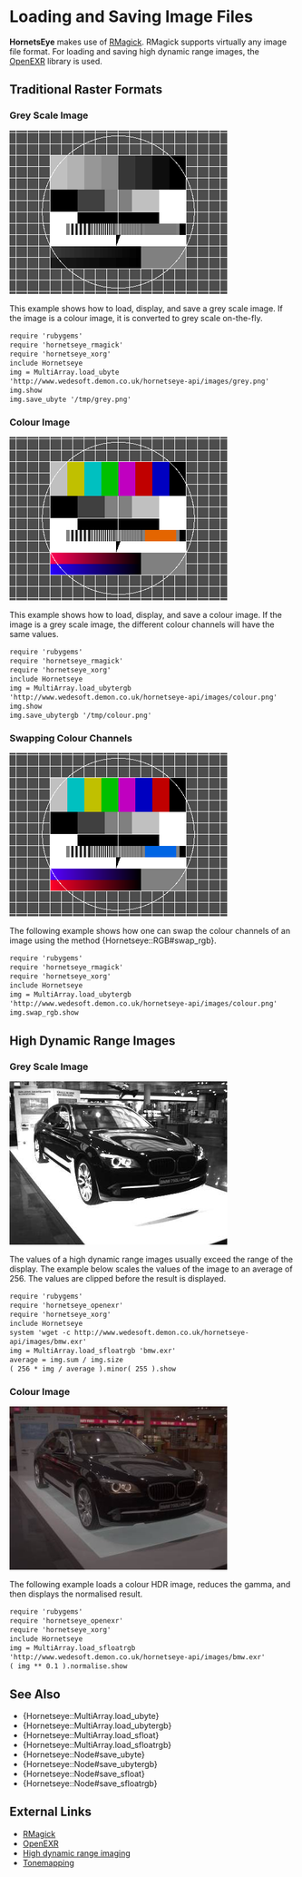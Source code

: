 Loading and Saving Image Files
===============================

**HornetsEye** makes use of [RMagick](http://rmagick.rubyforge.org/). RMagick supports virtually any image file format. For loading and saving high dynamic range images, the [OpenEXR](http://www.openexr.com/) library is used.

Traditional Raster Formats
--------------------------

### Grey Scale Image

![Grey scale image](images/grey.png)

This example shows how to load, display, and save a grey scale image. If the image is a colour image, it is converted to grey scale on-the-fly.

    require 'rubygems'
    require 'hornetseye_rmagick'
    require 'hornetseye_xorg'
    include Hornetseye
    img = MultiArray.load_ubyte 'http://www.wedesoft.demon.co.uk/hornetseye-api/images/grey.png'
    img.show
    img.save_ubyte '/tmp/grey.png'

### Colour Image

![Colour image](images/colour.png)

This example shows how to load, display, and save a colour image. If the image is a grey scale image, the different colour channels will have the same values.

    require 'rubygems'
    require 'hornetseye_rmagick'
    require 'hornetseye_xorg'
    include Hornetseye
    img = MultiArray.load_ubytergb 'http://www.wedesoft.demon.co.uk/hornetseye-api/images/colour.png'
    img.show
    img.save_ubytergb '/tmp/colour.png'

### Swapping Colour Channels

![Swapping colour channels](images/swap_rgb.png)

The following example shows how one can swap the colour channels of an image using the method {Hornetseye::RGB#swap_rgb}.

    require 'rubygems'
    require 'hornetseye_rmagick'
    require 'hornetseye_xorg'
    include Hornetseye
    img = MultiArray.load_ubytergb 'http://www.wedesoft.demon.co.uk/hornetseye-api/images/colour.png'
    img.swap_rgb.show

High Dynamic Range Images
-------------------------

### Grey Scale Image

![Grey scale high dynamic range imaging](images/minor.jpg)

The values of a high dynamic range images usually exceed the range of the display. The example below scales the values of the image to an average of 256. The values are clipped before the result is displayed.

    require 'rubygems'
    require 'hornetseye_openexr'
    require 'hornetseye_xorg'
    include Hornetseye
    system 'wget -c http://www.wedesoft.demon.co.uk/hornetseye-api/images/bmw.exr'
    img = MultiArray.load_sfloatrgb 'bmw.exr'
    average = img.sum / img.size
    ( 256 * img / average ).minor( 255 ).show

### Colour Image

![Colour high dynamic range imaging](images/hdr.jpg)

The following example loads a colour HDR image, reduces the gamma, and then displays the normalised result.

    require 'rubygems'
    require 'hornetseye_openexr'
    require 'hornetseye_xorg'
    include Hornetseye
    img = MultiArray.load_sfloatrgb 'http://www.wedesoft.demon.co.uk/hornetseye-api/images/bmw.exr'
    ( img ** 0.1 ).normalise.show

See Also
--------

* {Hornetseye::MultiArray.load_ubyte}
* {Hornetseye::MultiArray.load_ubytergb}
* {Hornetseye::MultiArray.load_sfloat}
* {Hornetseye::MultiArray.load_sfloatrgb}
* {Hornetseye::Node#save_ubyte}
* {Hornetseye::Node#save_ubytergb}
* {Hornetseye::Node#save_sfloat}
* {Hornetseye::Node#save_sfloatrgb}

External Links
--------------

* [RMagick](http://rmagick.rubyforge.org/)
* [OpenEXR](http://www.openexr.com/)
* [High dynamic range imaging](http://en.wikipedia.org/wiki/High_dynamic_range_imaging)
* [Tonemapping](http://en.wikipedia.org/wiki/Tonemapping)

